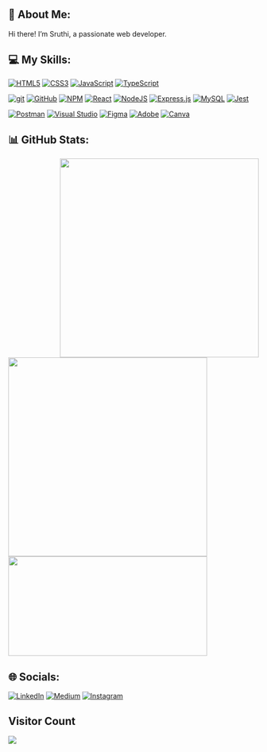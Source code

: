 ## 💫 About Me:
Hi there! I’m Sruthi, a passionate web developer.

## 💻 My Skills:
[![HTML5](https://img.shields.io/badge/html5-%23E34F26.svg?logo=html5&logoColor=white)](https://developer.mozilla.org/en-US/docs/Glossary/HTML5) [![CSS3](https://img.shields.io/badge/css3-%231572B6.svg?logo=css3&logoColor=white)](https://developer.mozilla.org/en-US/docs/Web/CSS) [![JavaScript](https://img.shields.io/badge/javascript-%23323330.svg?logo=javascript&logoColor=%23F7DF1E)](https://developer.mozilla.org/en-US/docs/Web/JavaScript) [![TypeScript](https://img.shields.io/badge/typescript-%23007ACC.svg?logo=typescript&logoColor=white)](https://www.typescriptlang.org/)

[![git](https://badgen.net/badge/icon/git?icon=git&label)](https://git-scm.com) [![GitHub](https://badgen.net/badge/icon/github?icon=github&label)](https://github.com) [![NPM](https://img.shields.io/badge/NPM-%23CB3837.svg?logo=npm&logoColor=white)](https://www.npmjs.com/) [![React](https://img.shields.io/badge/react-%2320232a.svg?logo=react&logoColor=%2361DAFB)](https://react.dev/) [![NodeJS](https://img.shields.io/badge/node.js-6DA55F?logo=node.js&logoColor=white)](https://nodejs.org/en) [![Express.js](https://img.shields.io/badge/express.js-%23404d59.svg?logo=express&logoColor=%2361DAFB)](https://expressjs.com/) [![MySQL](https://img.shields.io/badge/mysql-%2300000f.svg?logo=mysql&logoColor=white)](https://www.mysql.com/) [![Jest](https://img.shields.io/badge/-jest-%23C21325?logo=jest&logoColor=white)](https://jestjs.io/)

[![Postman](https://img.shields.io/badge/Postman-FF6C37?logo=postman&logoColor=white)](https://www.postman.com/) [![Visual Studio](https://badgen.net/badge/icon/visualstudio?icon=visualstudio&label)](https://visualstudio.microsoft.com) [![Figma](https://img.shields.io/badge/figma-%23F24E1E.svg?logo=figma&logoColor=white)](https://www.figma.com/) [![Adobe](https://img.shields.io/badge/adobe-%23FF0000.svg?logo=adobe&logoColor=white)](https://www.adobe.com/) [![Canva](https://img.shields.io/badge/Canva-%2300C4CC.svg?logo=Canva&logoColor=white)](https://www.canva.com/)

## 📊 GitHub Stats:
<div>
  <img align='right' src='https://user-images.githubusercontent.com/5713670/87202985-820dcb80-c2b6-11ea-9f56-7ec461c497c3.gif' width="400em"/>
  <img src="https://github-readme-stats.vercel.app/api/top-langs/?username=SruthiKrish19&layout=compact&show_icons=true" width="400em"/>
  <br>
  <img src="https://github-readme-streak-stats.herokuapp.com/?user=SruthiKrish19" width="400em" height="200em" />
</div>

## 🌐 Socials:
[![LinkedIn](https://img.shields.io/badge/LinkedIn-%230077B5.svg?logo=linkedin&logoColor=white)](https://www.linkedin.com/in/SruthiKrish19/) [![Medium](https://img.shields.io/badge/Medium-12100E?logo=medium&logoColor=white)](https://medium.com/@sruthi-krishnakumar) [![Instagram](https://img.shields.io/badge/Instagram-%23E4405F.svg?logo=Instagram&logoColor=white)](https://www.instagram.com/_sruthi_.__/)

## Visitor Count
<img src="https://profile-counter.glitch.me/SruthiKrish19/count.svg" />

<!-- <img src="https://github-readme-stats.vercel.app/api?username=SruthiKrish19&include_all_commits=false&count_private=false" width="400em"/> -->
